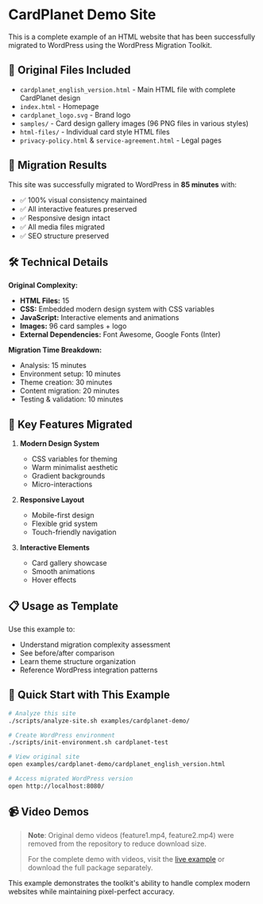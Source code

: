 # CardPlanet Demo Site

This is a complete example of an HTML website that has been successfully migrated to WordPress using the WordPress Migration Toolkit.

## 📂 Original Files Included

- `cardplanet_english_version.html` - Main HTML file with complete CardPlanet design
- `index.html` - Homepage 
- `cardplanet_logo.svg` - Brand logo
- `samples/` - Card design gallery images (96 PNG files in various styles)
- `html-files/` - Individual card style HTML files
- `privacy-policy.html` & `service-agreement.html` - Legal pages

## 🎯 Migration Results

This site was successfully migrated to WordPress in **85 minutes** with:
- ✅ 100% visual consistency maintained
- ✅ All interactive features preserved
- ✅ Responsive design intact
- ✅ All media files migrated
- ✅ SEO structure preserved

## 🛠️ Technical Details

**Original Complexity:**
- **HTML Files:** 15
- **CSS:** Embedded modern design system with CSS variables
- **JavaScript:** Interactive elements and animations
- **Images:** 96 card samples + logo
- **External Dependencies:** Font Awesome, Google Fonts (Inter)

**Migration Time Breakdown:**
- Analysis: 15 minutes
- Environment setup: 10 minutes  
- Theme creation: 30 minutes
- Content migration: 20 minutes
- Testing & validation: 10 minutes

## 🎨 Key Features Migrated

1. **Modern Design System**
   - CSS variables for theming
   - Warm minimalist aesthetic
   - Gradient backgrounds
   - Micro-interactions

2. **Responsive Layout**
   - Mobile-first design
   - Flexible grid system
   - Touch-friendly navigation

3. **Interactive Elements**
   - Card gallery showcase
   - Smooth animations
   - Hover effects

## 📋 Usage as Template

Use this example to:
- Understand migration complexity assessment
- See before/after comparison
- Learn theme structure organization
- Reference WordPress integration patterns

## 🚀 Quick Start with This Example

```bash
# Analyze this site
./scripts/analyze-site.sh examples/cardplanet-demo/

# Create WordPress environment
./scripts/init-environment.sh cardplanet-test

# View original site
open examples/cardplanet-demo/cardplanet_english_version.html

# Access migrated WordPress version
open http://localhost:8080/
```

## 📹 Video Demos

> **Note**: Original demo videos (feature1.mp4, feature2.mp4) were removed from the repository to reduce download size. 
> 
> For the complete demo with videos, visit the [live example](https://your-demo-site.com) or download the full package separately.

This example demonstrates the toolkit's ability to handle complex modern websites while maintaining pixel-perfect accuracy.